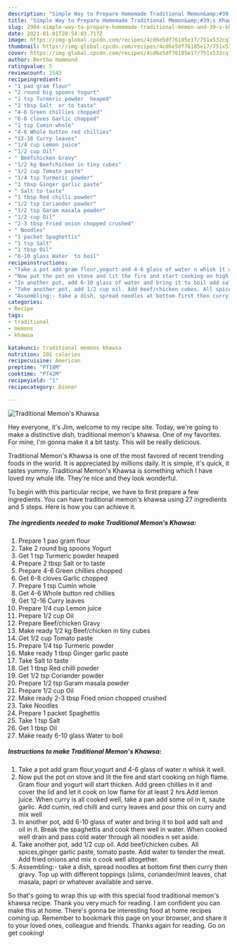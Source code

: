 ```yaml
---
description: "Simple Way to Prepare Homemade Traditional Memon&amp;#39;s Khawsa"
title: "Simple Way to Prepare Homemade Traditional Memon&amp;#39;s Khawsa"
slug: 2904-simple-way-to-prepare-homemade-traditional-memon-and-39-s-khawsa
date: 2021-01-01T20:54:03.717Z
image: https://img-global.cpcdn.com/recipes/4cd6e5df76185e17/751x532cq70/traditional-memons-khawsa-recipe-main-photo.jpg
thumbnail: https://img-global.cpcdn.com/recipes/4cd6e5df76185e17/751x532cq70/traditional-memons-khawsa-recipe-main-photo.jpg
cover: https://img-global.cpcdn.com/recipes/4cd6e5df76185e17/751x532cq70/traditional-memons-khawsa-recipe-main-photo.jpg
author: Bertha Hammond
ratingvalue: 5
reviewcount: 1543
recipeingredient:
- "1 pao gram flour"
- "2 round big spoons Yogurt"
- "1 tsp Turmeric powder  heaped"
- "2 tbsp Salt  or to taste"
- "4-6 Green chillies chopped"
- "6-8 cloves Garlic chopped"
- "1 tsp Cumin whole"
- "4-6 Whole button red chillies"
- "12-16 Curry leaves"
- "1/4 cup Lemon juice"
- "1/2 cup Oil"
- " Beefchicken Gravy"
- "1/2 kg Beefchicken in tiny cubes"
- "1/2 cup Tomato paste"
- "1/4 tsp Turmeric powder"
- "1 tbsp Ginger garlic paste"
- " Salt to taste"
- "1 tbsp Red chilli powder"
- "1/2 tsp Coriander powder"
- "1/2 tsp Garam masala powder"
- "1/2 cup Oil"
- "2-3 tbsp Fried onion chopped crushed"
- " Noodles"
- "1 packet Spaghettis"
- "1 tsp Salt"
- "1 tbsp Oil"
- "6-10 glass Water  to boil"
recipeinstructions:
- "Take a pot add gram flour,yogurt and 4-6 glass of water n whisk it well."
- "Now put the pot on stove and lit the fire and start cooking on high flame. Gram flour and yogurt will start thicken. Add green chillies in it and cover the lid and let it cook on low flame for at least 2 hrs.Add lemon juice. When curry is all cooked well, take a pan add some oil in it, saute garlic. Add cumin, red chilli and curry leaves and pour this on curry and mix well"
- "In another pot, add 6-10 glass of water and bring it to boil add salt and oil in it. Break the spaghettis and cook them well in water. When cooked well drain and pass cold water through all noodles n set aside."
- "Take another pot, add 1/2 cup oil. Add beef/chicken cubes. All spices,ginger garlic paste, tomato paste. Add water to tender the meat. Add fried onions and mix n cook well altogether."
- "Assembling:- take a dish, spread noodles at bottom first then curry then gravy. Top up with different toppings (slims, coriander/mint leaves, chat masala, papri or whatever available and serve."
categories:
- Recipe
tags:
- traditional
- memons
- khawsa

katakunci: traditional memons khawsa 
nutrition: 201 calories
recipecuisine: American
preptime: "PT18M"
cooktime: "PT42M"
recipeyield: "1"
recipecategory: Dinner

---
```



![Traditional Memon&#39;s Khawsa](https://img-global.cpcdn.com/recipes/4cd6e5df76185e17/751x532cq70/traditional-memons-khawsa-recipe-main-photo.jpg)

Hey everyone, it's Jim, welcome to my recipe site. Today, we're going to make a distinctive dish, traditional memon&#39;s khawsa. One of my favorites. For mine, I'm gonna make it a bit tasty. This will be really delicious.



Traditional Memon&#39;s Khawsa is one of the most favored of recent trending foods in the world. It is appreciated by millions daily. It is simple, it's quick, it tastes yummy. Traditional Memon&#39;s Khawsa is something which I have loved my whole life. They're nice and they look wonderful.


To begin with this particular recipe, we have to first prepare a few ingredients. You can have traditional memon&#39;s khawsa using 27 ingredients and 5 steps. Here is how you can achieve it.

<!--inarticleads1-->

##### The ingredients needed to make Traditional Memon&#39;s Khawsa:

1. Prepare 1 pao gram flour
1. Take 2 round big spoons Yogurt
1. Get 1 tsp Turmeric powder  heaped
1. Prepare 2 tbsp Salt  or to taste
1. Prepare 4-6 Green chillies chopped
1. Get 6-8 cloves Garlic chopped
1. Prepare 1 tsp Cumin whole
1. Get 4-6 Whole button red chillies
1. Get 12-16 Curry leaves
1. Prepare 1/4 cup Lemon juice
1. Prepare 1/2 cup Oil
1. Prepare  Beef/chicken Gravy
1. Make ready 1/2 kg Beef/chicken in tiny cubes
1. Get 1/2 cup Tomato paste
1. Prepare 1/4 tsp Turmeric powder
1. Make ready 1 tbsp Ginger garlic paste
1. Take  Salt to taste
1. Get 1 tbsp Red chilli powder
1. Get 1/2 tsp Coriander powder
1. Prepare 1/2 tsp Garam masala powder
1. Prepare 1/2 cup Oil
1. Make ready 2-3 tbsp Fried onion chopped crushed
1. Take  Noodles
1. Prepare 1 packet Spaghettis
1. Take 1 tsp Salt
1. Get 1 tbsp Oil
1. Make ready 6-10 glass Water  to boil




<!--inarticleads2-->

##### Instructions to make Traditional Memon&#39;s Khawsa:

1. Take a pot add gram flour,yogurt and 4-6 glass of water n whisk it well.
1. Now put the pot on stove and lit the fire and start cooking on high flame. Gram flour and yogurt will start thicken. Add green chillies in it and cover the lid and let it cook on low flame for at least 2 hrs.Add lemon juice. When curry is all cooked well, take a pan add some oil in it, saute garlic. Add cumin, red chilli and curry leaves and pour this on curry and mix well
1. In another pot, add 6-10 glass of water and bring it to boil add salt and oil in it. Break the spaghettis and cook them well in water. When cooked well drain and pass cold water through all noodles n set aside.
1. Take another pot, add 1/2 cup oil. Add beef/chicken cubes. All spices,ginger garlic paste, tomato paste. Add water to tender the meat. Add fried onions and mix n cook well altogether.
1. Assembling:- take a dish, spread noodles at bottom first then curry then gravy. Top up with different toppings (slims, coriander/mint leaves, chat masala, papri or whatever available and serve.




So that's going to wrap this up with this special food traditional memon&#39;s khawsa recipe. Thank you very much for reading. I am confident you can make this at home. There's gonna be interesting food at home recipes coming up. Remember to bookmark this page on your browser, and share it to your loved ones, colleague and friends. Thanks again for reading. Go on get cooking!
